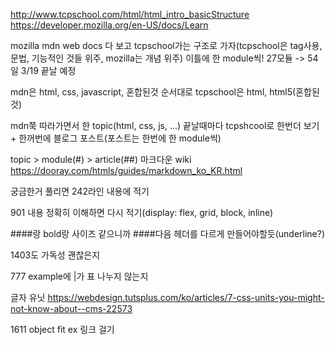 http://www.tcpschool.com/html/html_intro_basicStructure
https://developer.mozilla.org/en-US/docs/Learn

mozilla mdn web docs 다 보고 tcpschool가는 구조로 가자(tcpschool은 tag사용, 문법, 기능적인 것들 위주, mozilla는 개념 위주)
이틀에 한 module씩!
27모듈 -> 54일 3/19 끝날 예정

mdn은 html, css, javascript, 혼합된것 순서대로
tcpschool은 html, html5(혼합된것)

mdn쭉 따라가면서 한 topic(html, css, js, ...) 끝날때마다 tcpshcool로 한번더 보기 + 한꺼번에 블로그 포스트(포스트는 한번에 한 module씩)

topic > module(#) > article(##)
마크다운 wiki 
https://dooray.com/htmls/guides/markdown_ko_KR.html

궁금한거 풀리면 242라인 내용에 적기

901 내용 정확히 이해하면 다시 적기(display: flex, grid, block, inline)

####랑 bold랑 사이즈 같으니까 ####다음 헤더를 다르게 만들어야할듯(underline?)

1403도 가독성 괜찮은지

777 example에 |가 표 나누지 않는지

글자 유닛
https://webdesign.tutsplus.com/ko/articles/7-css-units-you-might-not-know-about--cms-22573

1611 object fit ex 링크 걸기